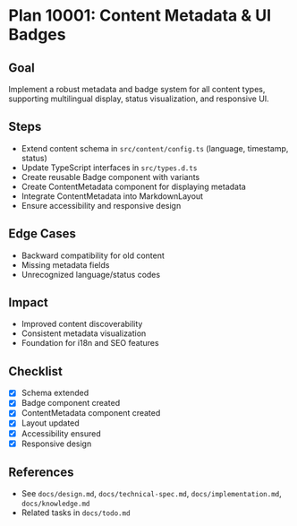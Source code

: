 # Plan 10001: Content Metadata & UI Badges

## Goal

Implement a robust metadata and badge system for all content types, supporting multilingual display, status visualization, and responsive UI.

## Steps

- Extend content schema in `src/content/config.ts` (language, timestamp, status)
- Update TypeScript interfaces in `src/types.d.ts`
- Create reusable Badge component with variants
- Create ContentMetadata component for displaying metadata
- Integrate ContentMetadata into MarkdownLayout
- Ensure accessibility and responsive design

## Edge Cases

- Backward compatibility for old content
- Missing metadata fields
- Unrecognized language/status codes

## Impact

- Improved content discoverability
- Consistent metadata visualization
- Foundation for i18n and SEO features

## Checklist

- [x] Schema extended
- [x] Badge component created
- [x] ContentMetadata component created
- [x] Layout updated
- [x] Accessibility ensured
- [x] Responsive design

## References

- See `docs/design.md`, `docs/technical-spec.md`, `docs/implementation.md`, `docs/knowledge.md`
- Related tasks in `docs/todo.md`
